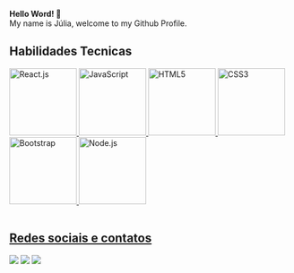 <b>Hello Word! 👋</b> <br> My name is Júlia, welcome to my Github Profile.

## Habilidades Tecnicas 
<table>
  <a href="https://github.com/leehxd">
  <img src="https://cdn.jsdelivr.net/gh/devicons/devicon/icons/react/react-original-wordmark.svg" width="120" alt="React.js">
  <img src="https://cdn.jsdelivr.net/gh/devicons/devicon/icons/javascript/javascript-original.svg" width="120" alt="JavaScript">
  <img src="https://cdn.jsdelivr.net/gh/devicons/devicon/icons/html5/html5-original.svg" width="120" alt="HTML5">
  <img src="https://cdn.jsdelivr.net/gh/devicons/devicon/icons/css3/css3-original.svg" width="120" alt="CSS3">
  <img src="https://cdn.jsdelivr.net/gh/devicons/devicon/icons/bootstrap/bootstrap-original-wordmark.svg" width="120" alt="Bootstrap">
  <img src="https://cdn.jsdelivr.net/gh/devicons/devicon/icons/nodejs/nodejs-original.svg" width="120" alt="Node.js">
</table>

## Redes sociais e contatos 
<div> 
  <a href="https://www.instagram.com/_leehxd/" target="_blank"><img src="https://img.shields.io/badge/-Instagram-%23E4405F?style=for-the-badge&logo=instagram&logoColor=white" target="_blank"></a>
  <a href = "mailto: julialeticia100@gmail.com"><img src="https://img.shields.io/badge/-Gmail-%23333?style=for-the-badge&logo=gmail&logoColor=white" target="_blank"></a>
  <a href="https://www.linkedin.com/in/leticiajm/" target="_blank"><img src="https://img.shields.io/badge/-LinkedIn-%230077B5?style=for-the-badge&logo=linkedin&logoColor=white" target="_blank"></a> 
</div>

          
